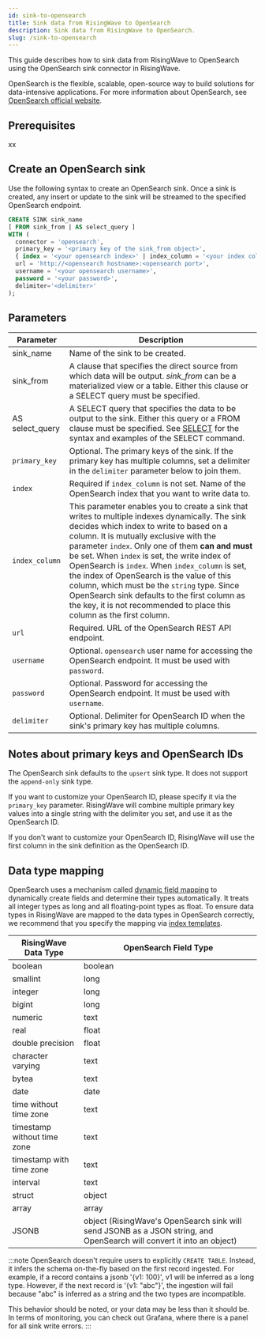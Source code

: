 ```yaml
---
id: sink-to-opensearch
title: Sink data from RisingWave to OpenSearch
description: Sink data from RisingWave to OpenSearch.
slug: /sink-to-opensearch
---
```


This guide describes how to sink data from RisingWave to OpenSearch using the OpenSearch sink connector in RisingWave.

OpenSearch is the flexible, scalable, open-source way to build solutions for data-intensive applications. For more information about OpenSearch, see [OpenSearch official website](https://opensearch.org/).

## Prerequisites

xx

## Create an OpenSearch sink

Use the following syntax to create an OpenSearch sink. Once a sink is created, any insert or update to the sink will be streamed to the specified OpenSearch endpoint.

```sql
CREATE SINK sink_name
[ FROM sink_from | AS select_query ]
WITH (
  connector = 'opensearch',
  primary_key = '<primary key of the sink_from object>',
  { index = '<your opensearch index>' | index_column = '<your index column>' },
  url = 'http://<opensearch hostname>:<opensearch port>',
  username = '<your opensearch username>',
  password = '<your password>',
  delimiter='<delimiter>'
);
```

## Parameters

| Parameter       | Description |
| --------------- | ----------- |
|sink_name| Name of the sink to be created.|
|sink_from| A clause that specifies the direct source from which data will be output. *sink_from* can be a materialized view or a table. Either this clause or a SELECT query must be specified.|
|AS select_query| A SELECT query that specifies the data to be output to the sink. Either this query or a FROM clause must be specified. See [SELECT](/sql/commands/sql-select.md) for the syntax and examples of the SELECT command.|
|`primary_key` |Optional. The primary keys of the sink. If the primary key has multiple columns, set a delimiter in the `delimiter` parameter below to join them. |
| `index`         |Required if `index_column` is not set. Name of the OpenSearch index that you want to write data to. |
| `index_column`  |This parameter enables you to create a sink that writes to multiple indexes dynamically. The sink decides which index to write to based on a column. It is mutually exclusive with the parameter `index`. Only one of them **can and must** be set. When `index` is set, the write index of OpenSearch is `index`. When `index_column` is set, the index of OpenSearch is the value of this column, which must be the `string` type. Since OpenSearch sink defaults to the first column as the key, it is not recommended to place this column as the first column.|
| `url`          | Required. URL of the OpenSearch REST API endpoint.|
| `username`        | Optional. `opensearch` user name for accessing the OpenSearch endpoint. It must be used with `password`.|
| `password`       | Optional. Password for accessing the OpenSearch endpoint. It must be used with `username`.|
|`delimiter` | Optional. Delimiter for OpenSearch ID when the sink's primary key has multiple columns.|

## Notes about primary keys and OpenSearch IDs

The OpenSearch sink defaults to the `upsert` sink type. It does not support the `append-only` sink type.

If you want to customize your OpenSearch ID, please specify it via the `primary_key` parameter. RisingWave will combine multiple primary key values into a single string with the delimiter you set, and use it as the OpenSearch ID.

If you don't want to customize your OpenSearch ID, RisingWave will use the first column in the sink definition as the OpenSearch ID.

## Data type mapping

OpenSearch uses a mechanism called [dynamic field mapping](https://opensearch.org/docs/latest/field-types/#dynamic-mapping) to dynamically create fields and determine their types automatically. It treats all integer types as long and all floating-point types as float. To ensure data types in RisingWave are mapped to the data types in OpenSearch correctly, we recommend that you specify the mapping via [index templates](https://opensearch.org/docs/latest/im-plugin/index-templates/).

|RisingWave Data Type| OpenSearch Field Type|
|--------|--------|
|boolean |boolean|
|smallint |long|
|integer |long|
|bigint |long|
|numeric |text|
|real |float|
|double precision |float|
|character varying |text|
|bytea |text|
|date |date|
|time without time zone |text|
|timestamp without time zone | text|
|timestamp with time zone |text|
|interval |text|
|struct |object|
|array |array|
|JSONB|object (RisingWave's OpenSearch sink will send JSONB as a JSON string, and OpenSearch will convert it into an object)|

:::note
OpenSearch doesn't require users to explicitly `CREATE TABLE`. Instead, it infers the schema on-the-fly based on the first record ingested. For example, if a record contains a jsonb '{v1: 100}', v1 will be inferred as a long type. However, if the next record is '{v1: "abc"}', the ingestion will fail because "abc" is inferred as a string and the two types are incompatible.

This behavior should be noted, or your data may be less than it should be. In terms of monitoring, you can check out Grafana, where there is a panel for all sink write errors.
:::
